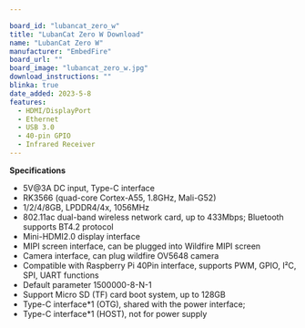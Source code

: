 ```yaml
---

board_id: "lubancat_zero_w"
title: "LubanCat Zero W Download"
name: "LubanCat Zero W"
manufacturer: "EmbedFire"
board_url: ""
board_image: "lubancat_zero_w.jpg"
download_instructions: ""
blinka: true
date_added: 2023-5-8
features:
  - HDMI/DisplayPort
  - Ethernet
  - USB 3.0
  - 40-pin GPIO
  - Infrared Receiver
---
```


**Specifications**
- 5V@3A DC input, Type-C interface
- RK3566 (quad-core Cortex-A55, 1.8GHz, Mali-G52)
- 1/2/4/8GB, LPDDR4/4x, 1056MHz
- 802.11ac dual-band wireless network card, up to 433Mbps; Bluetooth supports BT4.2 protocol
- Mini-HDMI2.0 display interface
- MIPI screen interface, can be plugged into Wildfire MIPI screen
- Camera interface, can plug wildfire OV5648 camera
- Compatible with Raspberry Pi 40Pin interface, supports PWM, GPIO, I²C, SPI, UART functions
- Default parameter 1500000-8-N-1
- Support Micro SD (TF) card boot system, up to 128GB
- Type-C interface*1 (OTG), shared with the power interface;
- Type-C interface*1 (HOST), not for power supply